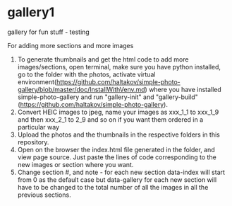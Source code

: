 # gallery1
gallery for fun stuff - testing

For adding more sections and more images

1) To generate thumbnails and get the html code to add more images/sections, open terminal, make sure you have python installed, go to the folder with the photos, activate virtual environment(https://github.com/haltakov/simple-photo-gallery/blob/master/doc/InstallWithVenv.md) where you have installed simple-photo-gallery and run "gallery-init" and "gallery-build" (https://github.com/haltakov/simple-photo-gallery).
2) Convert HEIC images to jpeg, name your images as xxx_1_1 to xxx_1_9 and then xxx_2_1 to 2_9 and so on if you want them ordered in a particular way
3) Upload the photos and the thumbnails in the respective folders in this repository. 
4) Open on the browser the index.html file generated in the folder, and view page source. Just paste the lines of code corresponding to the new images or section where you want. 
5) Change section #, and note - for each new section data-index will start from 0 as the default case but data-gallery for each new section will have to be changed to the total number of all the images in all the previous sections. 
